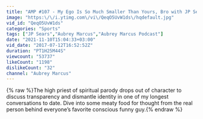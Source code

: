 ```yaml
---
title: "AMP #107 - My Ego Is So Much Smaller Than Yours, Bro with JP Sears"
image: "https:\/\/i.ytimg.com\/vi\/QeqO5UvW1ds\/hqdefault.jpg"
vid_id: "QeqO5UvW1ds"
categories: "Sports"
tags: ["JP Sears","Aubrey Marcus","Aubrey Marcus Podcast"]
date: "2021-11-10T15:04:33+03:00"
vid_date: "2017-07-12T16:52:52Z"
duration: "PT1H25M44S"
viewcount: "53737"
likeCount: "1198"
dislikeCount: "32"
channel: "Aubrey Marcus"
---
```

{% raw %}The high priest of spiritual parody drops out of character to discuss transparency and dismantle identity in one of my longest conversations to date. Dive into some meaty food for thought from the real person behind everyone’s favorite conscious funny guy.{% endraw %}
